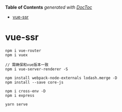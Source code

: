 <!-- START doctoc generated TOC please keep comment here to allow auto update -->
<!-- DON'T EDIT THIS SECTION, INSTEAD RE-RUN doctoc TO UPDATE -->
**Table of Contents**  *generated with [DocToc](https://github.com/thlorenz/doctoc)*

- [vue-ssr](#vue-ssr)

<!-- END doctoc generated TOC please keep comment here to allow auto update -->

<!--
 * @Author: mrzou
 * @Date: 2021-04-24 19:21:00
 * @LastEditors: mrzou
 * @LastEditTime: 2021-04-24 23:11:40
 * @Description: file content
-->
# vue-ssr

```
npm i vue-router
npm i vuex

// 需确保和vue版本一致
npm i vue-server-renderer -S

npm install webpack-node-externals lodash.merge -D
npm install --save core-js

npm i cross-env -D
npm i express

yarn serve
```
